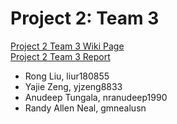Project 2: Team 3
=================
[Project 2 Team 3 Wiki Page](https://github.com/CourseReps/ECEN489-Spring2015/wiki/Project-2-Team-3)  
[Project 2 Team 3 Report](https://github.com/CourseReps/ECEN489-Spring2015/wiki/Project-2-Team-3-Report)  

* Rong Liu, liur180855
* Yajie Zeng, yjzeng8833
* Anudeep Tungala, nranudeep1990
* Randy Allen Neal, gmnealusn
